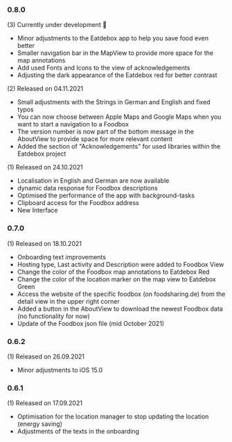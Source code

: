<h3>0.8.0</h3>
<p>
    (3) Currently under development 🚧
    <ul>
        <li>Minor adjustments to the Eatdebox app to help you save food even better</li>
        <li>Smaller navigation bar in the MapView to provide more space for the map annotations</li>
        <li>Add used Fonts and Icons to the view of acknowledgements</li>
        <li>Adjusting the dark appearance of the Eatdebox red for better contrast</li>
    </ul>
	(2) Released on 04.11.2021
	<ul>
		<li>Small adjustments with the Strings in German and English and fixed typos</li>
		<li>You can now choose between Apple Maps and Google Maps when you want to start a navigation to a Foodbox</li>
		<li>The version number is now part of the bottom message in the AboutView to provide space for more relevant content</li>
		<li>Added the section of "Acknowledgements" for used libraries within the Eatdebox project</li>
	</ul>
	(1) Released on 24.10.2021
	<ul>
		<li>Localisation in English and German are now available</li>
		<li>dynamic data response for Foodbox descriptions</li>
		<li>Optimised the performance of the app with background-tasks</li>
		<li>Clipboard access for the Foodbox address</li>
		<li>New Interface</li>
	</ul>
</p>

<h3>0.7.0</h3>
<p>
	(1) Released on 18.10.2021
	<ul>
		<li>Onboarding text improvements</li>
		<li>Hosting type, Last activity and Description were added to Foodbox View</li>
		<li>Change the color of the Foodbox map annotations to Eatdebox Red</li>
		<li>Change the color of the location marker on the map view to Eatdebox Green</li>
		<li>Access the website of the specific foodbox (on foodsharing.de) from the detail view in the upper right corner</li>
		<li>Added a button in the AboutView to download the newest Foodbox data (no functionality for now)</li>
		<li>Update of the Foodbox json file (mid October 2021)</li>
	</ul>
</p>

<h3>0.6.2</h3>
<p>
	(1) Released on 26.09.2021
	<ul>
		<li>Minor adjustments to iOS 15.0</li>
	</ul>
</p>

<h3>0.6.1</h3>
<p>
	(1) Released on 17.09.2021
	<ul>
  		<li>Optimisation for the location manager to stop updating the location (energy saving)</li>
  		<li>Adjustments of the texts in the onboarding</li>
	</ul>
</p>

